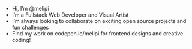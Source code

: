 - Hi, I’m @melipi
- I’m a Fullstack Web Developer and Visual Artist
- I’m always looking to collaborate on exciting open source projects and fun challenges
- Find my work on codepen.io/melipi for frontend designs and creative coding!

<!---
melipi/melipi is a ✨ special ✨ repository because its `README.md` (this file) appears on your GitHub profile.
You can click the Preview link to take a look at your changes.
--->
